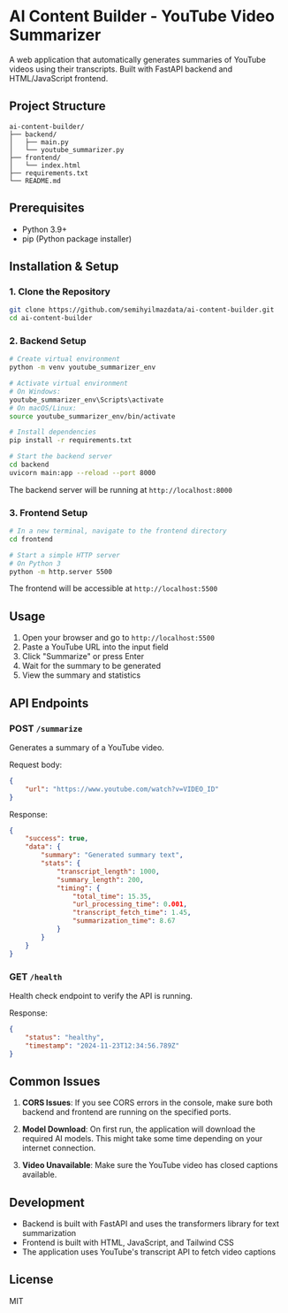 # AI Content Builder - YouTube Video Summarizer

A web application that automatically generates summaries of YouTube videos using their transcripts. Built with FastAPI backend and HTML/JavaScript frontend.

## Project Structure
```
ai-content-builder/
├── backend/
│   ├── main.py
│   └── youtube_summarizer.py
├── frontend/
│   └── index.html
├── requirements.txt
└── README.md
```

## Prerequisites
- Python 3.9+
- pip (Python package installer)

## Installation & Setup

### 1. Clone the Repository
```bash
git clone https://github.com/semihyilmazdata/ai-content-builder.git
cd ai-content-builder
```

### 2. Backend Setup
```bash
# Create virtual environment
python -m venv youtube_summarizer_env

# Activate virtual environment
# On Windows:
youtube_summarizer_env\Scripts\activate
# On macOS/Linux:
source youtube_summarizer_env/bin/activate

# Install dependencies
pip install -r requirements.txt

# Start the backend server
cd backend
uvicorn main:app --reload --port 8000
```
The backend server will be running at `http://localhost:8000`

### 3. Frontend Setup
```bash
# In a new terminal, navigate to the frontend directory
cd frontend

# Start a simple HTTP server
# On Python 3
python -m http.server 5500
```
The frontend will be accessible at `http://localhost:5500`

## Usage

1. Open your browser and go to `http://localhost:5500`
2. Paste a YouTube URL into the input field
3. Click "Summarize" or press Enter
4. Wait for the summary to be generated
5. View the summary and statistics

## API Endpoints

### POST `/summarize`
Generates a summary of a YouTube video.

Request body:
```json
{
    "url": "https://www.youtube.com/watch?v=VIDEO_ID"
}
```

Response:
```json
{
    "success": true,
    "data": {
        "summary": "Generated summary text",
        "stats": {
            "transcript_length": 1000,
            "summary_length": 200,
            "timing": {
                "total_time": 15.35,
                "url_processing_time": 0.001,
                "transcript_fetch_time": 1.45,
                "summarization_time": 8.67
            }
        }
    }
}
```

### GET `/health`
Health check endpoint to verify the API is running.

Response:
```json
{
    "status": "healthy",
    "timestamp": "2024-11-23T12:34:56.789Z"
}
```

## Common Issues

1. **CORS Issues**: If you see CORS errors in the console, make sure both backend and frontend are running on the specified ports.

2. **Model Download**: On first run, the application will download the required AI models. This might take some time depending on your internet connection.

3. **Video Unavailable**: Make sure the YouTube video has closed captions available.

## Development

- Backend is built with FastAPI and uses the transformers library for text summarization
- Frontend is built with HTML, JavaScript, and Tailwind CSS
- The application uses YouTube's transcript API to fetch video captions

## License
MIT